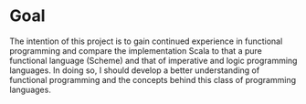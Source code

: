 # Goal
 The intention of this project is to gain continued experience in functional
programming and compare the implementation Scala to that a pure functional language (Scheme)
and that of imperative and logic programming languages. In doing so, I should develop a
better understanding of functional programming and the concepts behind this class of
programming languages.



